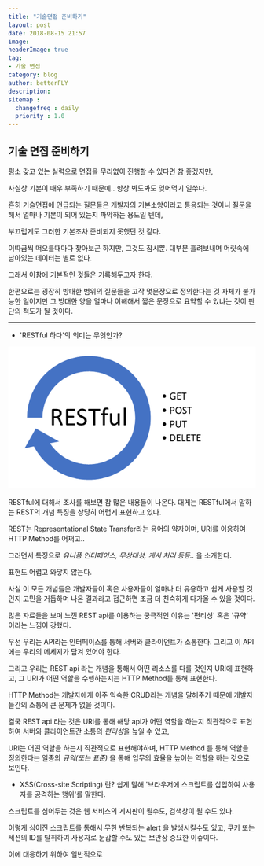 ```yaml
---
title: "기술면접 준비하기"
layout: post
date: 2018-08-15 21:57
image: 
headerImage: true
tag:
- 기술 면접
category: blog
author: betterFLY
description:
sitemap :
  changefreq : daily
  priority : 1.0
---
```


## 기술 면접 준비하기

평소 갖고 있는 실력으로 면접을 무리없이 진행할 수 있다면 참 좋겠지만,

사실상 기본이 매우 부족하기 때문에.. 항상 봐도봐도 잊어먹기 일쑤다.

흔히 기술면접에 언급되는 질문들은 개발자의 기본소양이라고 통용되는 것이니 질문을 해서 얼마나 기본이 되어 있는지 파악하는 용도일 텐데,

부끄럽게도 그러한 기본조차 준비되지 못했던 것 같다.

이따금씩 떠오를때마다 찾아보곤 하지만, 그것도 잠시뿐. 대부분 흘려보내며 머릿속에 남아있는 데이터는 별로 없다.

그래서 이참에 기본적인 것들은 기록해두고자 한다.

한편으로는 굉장히 방대한 범위의 질문들을 고작 몇문장으로 정의한다는 것 자체가 불가능한 일이지만
그 방대한 양을 얼마나 이해해서 짧은 문장으로 요약할 수 있냐는 것이 판단의 척도가 될 것이다.


---

- 'RESTful 하다'의 의미는 무엇인가?

![restful](/assets/images/180815/restful.png)

RESTful에 대해서 조사를 해보면 참 많은 내용들이 나온다.
대게는 RESTful에서 말하는 REST의 개념 특징을 상당히 어렵게 표현하고 있다.

REST는 Representational State Transfer라는 용어의 약자이며, URI를 이용하여 HTTP Method를 어쩌고..

그러면서 특징으로 *유니폼 인터페이스, 무상태성, 캐시 처리 등등..* 을 소개한다.

표현도 어렵고 와닿지 않는다.

사실 이 모든 개념들은 개발자들이 혹은 사용자들이 얼마나 더 유용하고 쉽게 사용할 것인지 고민을 거듭하며 나온 결과라고 접근하면 조금 더 친숙하게 다가올 수 있을 것이다.

많은 자료들을 보며 느낀 REST api를 이용하는 궁극적인 이유는 '편리성' 혹은 '규약' 이라는 느낌이 강했다.

우선 우리는 API라는 인터페이스를 통해 서버와 클라이언트가 소통한다. 그리고 이 API에는 우리의 메세지가 담겨 있어야 한다.

그리고 우리는 REST api 라는 개념을 통해서 어떤 리소스를 다룰 것인지 URI에 표현하고, 그 URI가 어떤 역할을 수행하는지는 HTTP Method를 통해 표현한다.

HTTP Method는 개발자에게 아주 익숙한 CRUD라는 개념을 말해주기 때문에 개발자들간의 소통에 큰 문제가 없을 것이다.

결국 REST api 라는 것은 URI를 통해 해당 api가 어떤 역할을 하는지 직관적으로 표현하여 서버와 클라이언트간 소통의 *편리성*을 높일 수 있고,

URI는 어떤 역할을 하는지 직관적으로 표현해야하며, HTTP Method 를 통해 역할을 정의한다는 일종의 *규약(또는 표준)* 을 통해 업무의 효율을 높이는 역할을 하는 것으로 보인다.


- XSS(Cross-site Scripting) 란?
쉽게 말해 '브라우저에 스크립트를 삽입하여 사용자를 공격하는 행위'를 말한다.

스크립트를 심어두는 것은 웹 서비스의 게시판이 될수도, 검색창이 될 수도 있다.

이렇게 심어진 스크립트를 통해서 무한 반복되는 alert 을 발생시킬수도 있고, 쿠키 또는 세션의 ID를 탈취하여 사용자로 둔갑할 수도 있는 보안상 중요한 이슈이다.

이에 대응하기 위하여 일반적으로 <script> 태그를 이용하여 공격하는 XSS 공격을 차단하기 위해 태그 문자(<, >) 등 위험한 문자 입력 시 
문자 참조(HTML entity)로 필터링하고, 서버에서 브라우저로 전송 시 문자를 인코딩하는 방법이 강구되고 있다.

- 자바의 GC는 어떻게 작동할까?
이를 이해하기 위해선 JVM에 대한 이해가 선행되어야 할 것 같다.
[성능튜닝_가비지 컬렉터(GC) 이해하기](http://12bme.tistory.com/57)
[네이버_D2_GC](https://d2.naver.com/helloworld/1329)

-












[도대체 뭐가 RESTful 이라는건가?](http://www.chidoo.me/index.php/2016/06/03/what-is-restful/)
[RESTful API란?](https://nesoy.github.io/articles/2017-02/REST)
